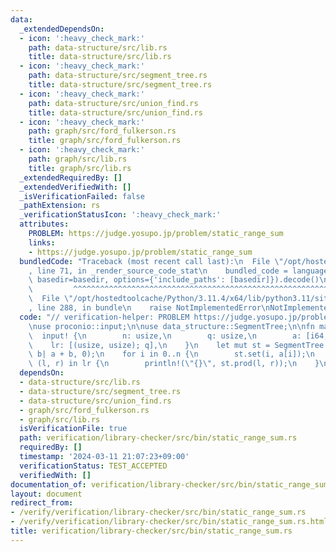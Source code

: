 ```yaml
---
data:
  _extendedDependsOn:
  - icon: ':heavy_check_mark:'
    path: data-structure/src/lib.rs
    title: data-structure/src/lib.rs
  - icon: ':heavy_check_mark:'
    path: data-structure/src/segment_tree.rs
    title: data-structure/src/segment_tree.rs
  - icon: ':heavy_check_mark:'
    path: data-structure/src/union_find.rs
    title: data-structure/src/union_find.rs
  - icon: ':heavy_check_mark:'
    path: graph/src/ford_fulkerson.rs
    title: graph/src/ford_fulkerson.rs
  - icon: ':heavy_check_mark:'
    path: graph/src/lib.rs
    title: graph/src/lib.rs
  _extendedRequiredBy: []
  _extendedVerifiedWith: []
  _isVerificationFailed: false
  _pathExtension: rs
  _verificationStatusIcon: ':heavy_check_mark:'
  attributes:
    PROBLEM: https://judge.yosupo.jp/problem/static_range_sum
    links:
    - https://judge.yosupo.jp/problem/static_range_sum
  bundledCode: "Traceback (most recent call last):\n  File \"/opt/hostedtoolcache/Python/3.11.4/x64/lib/python3.11/site-packages/onlinejudge_verify/documentation/build.py\"\
    , line 71, in _render_source_code_stat\n    bundled_code = language.bundle(stat.path,\
    \ basedir=basedir, options={'include_paths': [basedir]}).decode()\n          \
    \         ^^^^^^^^^^^^^^^^^^^^^^^^^^^^^^^^^^^^^^^^^^^^^^^^^^^^^^^^^^^^^^^^^^^^^^^^^^^^^^^^^\n\
    \  File \"/opt/hostedtoolcache/Python/3.11.4/x64/lib/python3.11/site-packages/onlinejudge_verify/languages/rust.py\"\
    , line 288, in bundle\n    raise NotImplementedError\nNotImplementedError\n"
  code: "// verification-helper: PROBLEM https://judge.yosupo.jp/problem/static_range_sum\n\
    \nuse proconio::input;\n\nuse data_structure::SegmentTree;\n\nfn main() {\n  \
    \  input! {\n        n: usize,\n        q: usize,\n        a: [i64; n],\n    \
    \    lr: [(usize, usize); q],\n    }\n    let mut st = SegmentTree::new(n, |a,\
    \ b| a + b, 0);\n    for i in 0..n {\n        st.set(i, a[i]);\n    }\n    for\
    \ (l, r) in lr {\n        println!(\"{}\", st.prod(l, r));\n    }\n}\n"
  dependsOn:
  - data-structure/src/lib.rs
  - data-structure/src/segment_tree.rs
  - data-structure/src/union_find.rs
  - graph/src/ford_fulkerson.rs
  - graph/src/lib.rs
  isVerificationFile: true
  path: verification/library-checker/src/bin/static_range_sum.rs
  requiredBy: []
  timestamp: '2024-03-11 21:07:23+09:00'
  verificationStatus: TEST_ACCEPTED
  verifiedWith: []
documentation_of: verification/library-checker/src/bin/static_range_sum.rs
layout: document
redirect_from:
- /verify/verification/library-checker/src/bin/static_range_sum.rs
- /verify/verification/library-checker/src/bin/static_range_sum.rs.html
title: verification/library-checker/src/bin/static_range_sum.rs
---
```

